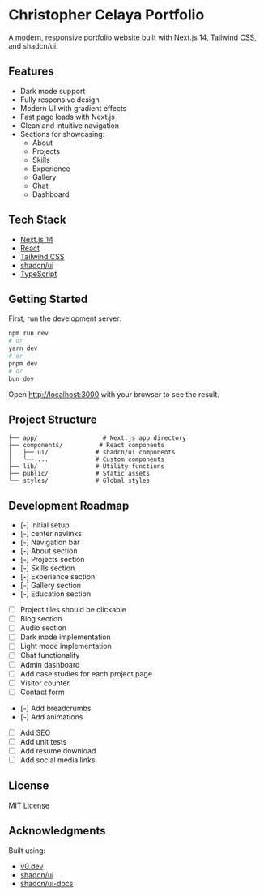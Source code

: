 # Christopher Celaya Portfolio

A modern, responsive portfolio website built with Next.js 14, Tailwind CSS, and shadcn/ui.

## Features

- Dark mode support
- Fully responsive design
- Modern UI with gradient effects
- Fast page loads with Next.js
- Clean and intuitive navigation
- Sections for showcasing:
  - About
  - Projects
  - Skills
  - Experience
  - Gallery
  - Chat
  - Dashboard

## Tech Stack

- [Next.js 14](https://nextjs.org/)
- [React](https://reactjs.org/)
- [Tailwind CSS](https://tailwindcss.com/)
- [shadcn/ui](https://ui.shadcn.com/)
- [TypeScript](https://www.typescriptlang.org/)

## Getting Started

First, run the development server:

```bash
npm run dev
# or
yarn dev
# or
pnpm dev
# or
bun dev
```

Open [http://localhost:3000](http://localhost:3000) with your browser to see the result.

## Project Structure

```
├── app/                  # Next.js app directory
├── components/          # React components
│   ├── ui/             # shadcn/ui components
│   └── ...             # Custom components
├── lib/                # Utility functions
├── public/             # Static assets
└── styles/             # Global styles
```

## Development Roadmap

- [-] Initial setup
- [-] center navlinks
- [-] Navigation bar
- [-] About section
- [-] Projects section
- [-] Skills section
- [-] Experience section
- [-] Gallery section
- [-] Education section
- [ ] Project tiles should be clickable
- [ ] Blog section
- [ ] Audio section
- [ ] Dark mode implementation
- [ ] Light mode implementation
- [ ] Chat functionality
- [ ] Admin dashboard
- [ ] Add case studies for each project page
- [ ] Visitor counter
- [ ] Contact form
- [-] Add breadcrumbs
- [-] Add animations
- [ ] Add SEO
- [ ] Add unit tests
- [ ] Add resume download
- [ ] Add social media links

## License

MIT License

## Acknowledgments

Built using:
- [v0.dev](https://v0.dev)
- [shadcn/ui](https://ui.shadcn.com/)
- [shadcn/ui-docs](https://ui.shadcn.com/docs)